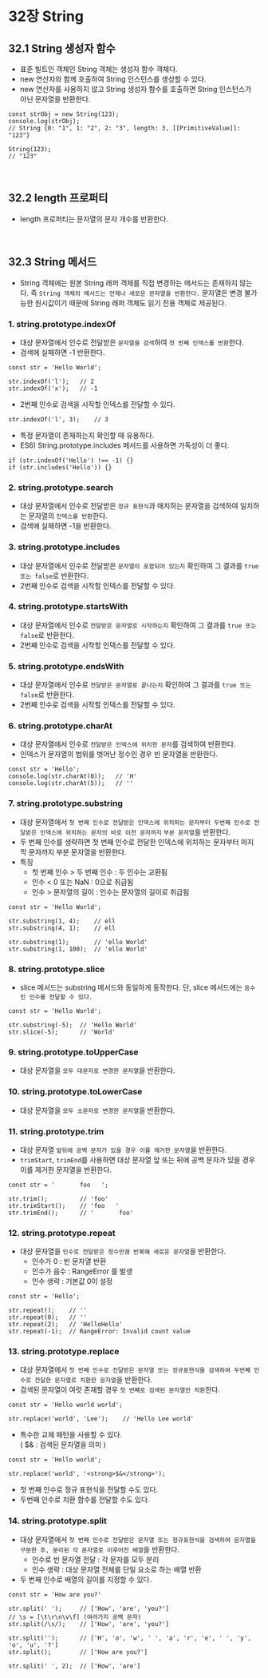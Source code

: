 # 32장 String

## 32.1 String 생성자 함수

- 표준 빌트인 객체인 String 객체는 생성자 함수 객체다.
- new 연산자와 함께 호출하여 String 인스턴스를 생성할 수 있다.
- new 연산자를 사용하지 않고 String 생성자 함수를 호출하면 String 인스턴스가 아닌 문자열을 반환한다.

```
const strObj = new String(123);
console.log(strObj);
// String {0: "1", 1: "2", 2: "3", length: 3, [[PrimitiveValue]]: "123"}

String(123);
// "123"
```

<br>

## 32.2 length 프로퍼티

- length 프로퍼티는 문자열의 문자 개수를 반환한다.

<br>

## 32.3 String 메서드

- String 객체에는 원본 String 래퍼 객체를 직접 변경하는 메서드는 존재하지 않는다. 즉 `String 객체의 메서드는 언제나 새로운 문자열을 반환한다.` 문자열은 변경 불가능한 원시값이기 때문에 String 래퍼 객체도 읽기 전용 객체로 제공된다.

### 1. string.prototype.indexOf

- 대상 문자열에서 인수로 전달받은 `문자열을 검색`하여 `첫 번째 인덱스를 반환`한다.
- 검색에 실패하면 -1 반환한다.

```
const str = 'Hello World';

str.indexOf('l');   // 2
str.indexOf('x');   // -1
```

- 2번째 인수로 검색을 시작할 인덱스를 전달할 수 있다.

```
str.indexOf('l', 3);    // 3
```

- 특정 문자열이 존재하는지 확인할 때 유용하다.
- ES6) String.prototype.includes 메서드를 사용하면 가독성이 더 좋다.

```
if (str.indexOf('Hello') !== -1) {}
if (str.includes('Hello')) {}
```

### 2. string.prototype.search

- 대상 문자열에서 인수로 전달받은 `정규 표현식`과 매치하는 문자열을 검색하여 일치하는 문자열의 `인덱스를 반환`한다.
- 검색에 실패하면 -1을 반환한다.

### 3. string.prototype.includes

- 대상 문자열에서 인수로 전달받은 `문자열이 포함되어 있는지` 확인하여 그 결과를 `true 또는 false`로 반환한다.
- 2번째 인수로 검색을 시작할 인덱스를 전달할 수 있다.

### 4. string.prototype.startsWith

- 대상 문자열에서 인수로 `전달받은 문자열로 시작하는지` 확인하여 그 결과를 `true 또는 false`로 반환한다.
- 2번째 인수로 검색을 시작할 인덱스를 전달할 수 있다.

### 5. string.prototype.endsWith

- 대상 문자열에서 인수로 `전달받은 문자열로 끝나는지` 확인하여 그 결과를 `true 또는 false`로 반환한다.
- 2번째 인수로 검색을 시작할 인덱스를 전달할 수 있다.

### 6. string.prototype.charAt

- 대상 문자열에서 인수로 `전달받은 인덱스에 위치한 문자`를 검색하여 반환한다.
- 인덱스가 문자열의 범위를 벗어난 정수인 경우 빈 문자열을 반환한다.

```
const str = 'Hello';
console.log(str.charAt(0));   // 'H'
console.log(str.charAt(5));   // ''
```

### 7. string.prototype.substring

- 대상 문자열에서 `첫 번째 인수로 전달받은 인덱스에 위치하는 문자부터 두번째 인수로 전달받은 인덱스에 위치하는 문자의 바로 이전 문자까지` `부분 문자열`을 반환한다.
- 두 번째 인수를 생략하면 첫 번째 인수로 전달한 인덱스에 위치하는 문자부터 마지막 문자까지 부분 문자열을 반환한다.
- 특징
  - 첫 번째 인수 > 두 번째 인수 : 두 인수는 교환됨
  - 인수 < 0 또는 NaN : 0으로 취급됨
  - 인수 > 문자열의 길이 : 인수는 문자열의 길이로 취급됨

```
const str = 'Hello World';

str.substring(1, 4);    // ell
str.substring(4, 1);    // ell

str.substring(1);       // 'ello World'
str.substring(1, 100);  // 'ello World'
```

### 8. string.prototype.slice

- slice 메서드는 substring 메서드와 동일하게 동작한다. 단, slice 메서드에는 `음수인 인수를 전달할 수 있다.`

```
const str = 'Hello World';

str.substring(-5);  // 'Hello World'
str.slice(-5);      // 'World'
```

### 9. string.prototype.toUpperCase

- 대상 문자열을 `모두 대문자로 변경한 문자열`을 반환한다.

### 10. string.prototype.toLowerCase

- 대상 문자열을 `모두 소문자로 변경한 문자열`을 반환한다.

### 11. string.prototype.trim

- 대상 문자열 `앞뒤에 공백 문자가 있을 경우 이를 제거한 문자열`을 반환한다.
- `trimStart`, `trimEnd`를 사용하면 대상 문자열 앞 또는 뒤에 공백 문자가 있을 경우 이를 제거한 문자열을 반환한다.

```
const str = '       foo   ';

str.trim();         // 'foo'
str.trimStart();    // 'foo   '
str.trimEnd();      // '       foo'
```

### 12. string.prototype.repeat

- 대상 문자열을 `인수로 전달받은 정수만큼 반복해 새로운 문자열`을 반환한다.
  - 인수가 0 : 빈 문자열 반환
  - 인수가 음수 : RangeError 를 발생
  - 인수 생략 : 기본값 0이 설정

```
const str = 'Hello';

str.repeat();    // ''
str.repeat(0);   // ''
str.repeat(2);   // 'HelloHello'
str.repeat(-1);  // RangeError: Invalid count value
```

### 13. string.prototype.replace

- 대상 문자열에서 `첫 번째 인수로 전달받은 문자열 또는 정규표현식을 검색하여 두번째 인수로 전달한 문자열로 치환한 문자열`을 반환한다.
- 검색된 문자열이 여럿 존재할 경우 `첫 번째로 검색된 문자열만 치환`한다.

```
const str = 'Hello world world';

str.replace('world', 'Lee');    // 'Hello Lee world'
```

- 특수한 교체 패턴을 사용할 수 있다.  
  ( $& : 검색된 문자열을 의미 )

```
const str = 'Hello world';

str.replace('world', '<strong>$&</strong>');
```

- 첫 번째 인수로 정규 표현식을 전달할 수도 있다.
- 두번째 인수로 치환 함수를 전달할 수도 있다.

### 14. string.prototype.split

- 대상 문자열에서 `첫 번째 인수로 전달받은 문자열 또는 정규표현식을 검색하여 문자열을 구분한 후, 분리된 각 문자열로 이루어진 배열`을 반환한다.
  - 인수로 빈 문자열 전달 : 각 문자를 모두 분리
  - 인수 생략 : 대상 문자열 전체를 단일 요소로 하는 배열 반환
- 두 번째 인수로 배열의 길이를 지정할 수 있다.

```
const str = 'How are you?'

str.split(' ');     // ['How', 'are', 'you?']
// \s = [\t\r\n\v\f] (여러가지 공백 문자)
str.split(/\s/);    // ['How', 'are', 'you?']

str.split('');      // ['H', 'o', 'w', ' ', 'a', 'r', 'e', ' ', 'y', 'o', 'u', '?']
str.split();        // ['How are you?']

str.split(' ', 2);  // ['How', 'are']
```
